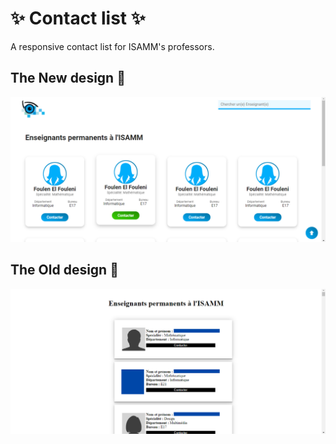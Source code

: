 # :sparkles: Contact list :sparkles:	
A responsive contact list for ISAMM's professors.
## The New design :baby:
![New Design](/img/new_design.png)
## The Old design :older_woman:
![Old Design](/img/old_design.png)